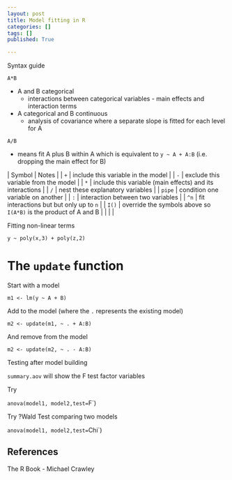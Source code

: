 ```yaml
---
layout: post
title: Model fitting in R
categories: []
tags: []
published: True

---
```


Syntax guide


`A*B`
- A and B categorical
    - interactions between categorical variables - main effects and interaction terms
- A categorical and B continuous
    - analysis of covariance where a separate slope is fitted for each level for A

`A/B`
- means fit A plus B within A which is equivalent to `y ~ A + A:B` (i.e. dropping the main effect for B)

| Symbol | Notes                                                            |
| `+`    | include this variable in the model                               |
| `-`    | exclude this variable from the model                             |
| `*`    | include this variable (main effects) and its interactions        |
| `/`    | nest these explanatory variables                                 |
| `pipe` | condition one variable on another                                |
| `:`    | interaction between two variables                                |
| `^n`   | fit interactions but but only up to `n`                          |
| `I()`  | override the symbols above so `I(A*B)` is the product of A and B |
|        |                                                                  |


Fitting non-linear terms

`y ~ poly(x,3) + poly(z,2)`

# The `update` function

Start with a model

`m1 <- lm(y ~ A + B)`

Add to the model (where the `.` represents the existing model)

`m2 <- update(m1, ~ . + A:B) `

And remove from the model

`m2 <- update(m2, ~ . - A:B) `


Testing after model building

`summary.aov` will show the F test factor variables

Try 

`anova(model1, model2,test=`F`)

Try ?Wald Test comparing two models

`anova(model1, model2,test=`Chi`)


## References

The R Book - Michael Crawley